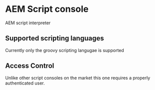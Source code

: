 # AEM Script console
AEM script interpreter

## Supported scripting languages

Currently only the groovy scripting langugae is supported

## Access Control
Unlike other script consoles on the market this one requires a properly authenticated user.
 


